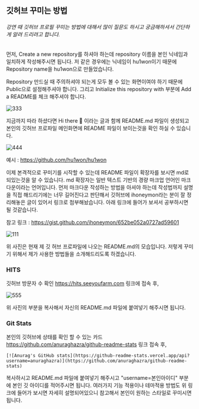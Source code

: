 ## 깃허브 꾸미는 방법
###### 강연 때 깃허브 프로필 꾸미는 방법에 대해서 많이 질문도 하시고 궁금해하셔서 간단하게 알려 드리려고 합니다.

먼저, Create a new repository를 하셔야 하는데 repository 이름을 본인 닉네임과 일치하게 작성해주시면 됩니다. 저 같은 경우에는 닉네임이 hu1won이기 때문에 Repository name을 hu1won으로 만들었습니다.

Repository 만드실 때 주의하셔야 되는게 모두 볼 수 있는 화면이여야 하기 때문에 Public으로 설정해주셔야 합니다. 그리고 Initialize this repository with 부분에 Add a README를 체크 해주셔야 합니다.

![333](https://user-images.githubusercontent.com/71807924/126096291-410eff14-f7c1-45dc-afa5-4ec96409fd9a.PNG)


지금까지 따라 하셨다면 Hi there 👋 이라는 글과 함께 README.md 파일이 생성되고 본인의 깃허브 프로파일 메인화면에 README 파일이 보이는것을 확인 하실 수 있습니다.

![444](https://user-images.githubusercontent.com/71807924/126096301-b1914c5d-67bb-4f68-bfe8-d45701e801a4.PNG)

예시 : https://github.com/hu1won/hu1won

이제 본격적으로 꾸미기를 시작할 수 있는데 README 파일이 확장자를 보시면 md로 되있는것을 알 수 있습니다.
md 확장자는 일반 텍스트 기반의 경량 마크업 언어인 마크다운이라는 언어입니다. 먼저 마크다운 작성하는 방법을 아셔야 하는데 작성법까지 설명을 직접 해드리기에는 너무 길어진다고 판단해서 깃허브에 ihoneymon라는 분이 잘 정리해놓은 글이 있어서 링크로 첨부해놨습니다. 아래 링크에 들어가 보셔서 공부하시면 될 것같습니다.

참고 링크 : https://gist.github.com/ihoneymon/652be052a0727ad59601

![111](https://user-images.githubusercontent.com/71807924/126096324-52ae090b-98e1-4307-aae7-3b5cc3f4e034.PNG)

위 사진은 현재 제 깃 허브 프로파일에 나오는 README.md의 모습입니다. 저렇게 꾸미기 위해서 제가 사용한 방법들을 소개해드리도록 하겠습니다.

### HITS
깃허브 방문자 수 확인
https://hits.seeyoufarm.com 링크에 접속 후,

![555](https://user-images.githubusercontent.com/71807924/126096344-60c0566f-ce4d-4934-a49e-d293f9a73a6f.PNG)

위 사진의 부분을 복사해서 자신의 README.md 파일에 붙여넣기 해주시면 됩니다.

### Git Stats

본인의 깃허브에 상태를 확인 할 수 있는 카드
https://github.com/anuraghazra/github-readme-stats 링크 접속 후,

	[![Anurag's GitHub stats](https://github-readme-stats.vercel.app/api?username=anuraghazra)](https://github.com/anuraghazra/github-readme-stats)

복사하시고 README.md 파일에 붙여넣기 해주시고 "username=본인아이디" 부분에 본인 깃 아이디를 적어주시면 됩니다. 여러가지 기능 적용이나 테마적용 방법도 위 링크에 들어가 보시면 자세히 설명되어있으니 참고해서 본인이 원하는 스타일로 꾸미시면 됩니다.
